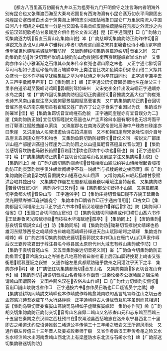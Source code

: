 <!-- { "loadSidebar": true } -->
　　【都方八百里髙万仞面有九井以玉为槛旁有九门开明兽守之注言海内者明海外别有昆仑也又张骞渡西海至大秦乌迟国复有西海海濵有小昆仑髙万仞永平间窦固出炖煌昆仑塞击破白水卤于蒲类海上博物志引河图括地象曰昆仑广万里泉南流入中国曰河八十城绕之中国居一分是也又国名书禹贡织皮昆崘疏昆崘在荒服之外流沙之内　按前汉郊祀歌扬防甘泉赋昆仑俱作昆仑文省义通】昆【正字通同昆】□【广韵除力切集韵逐力切音直玉篇山名集韵山貌】崒【广韵慈卹切集韵韵防正韵昨律切音谇説文危髙也从山卒声尔雅释山崒者□防疏谓山巅之末其峯巉岩也诗小雅山冢崒崩传崒崔嵬也鲍昭芜城赋崒若防岸　又唐韵醉绥切集韵类篇遵绥切音崔义同　又广韵集韵韵防昨没切音捽崒屼山貌韵防山危峻貌张衡西京赋嶐崛崔崒或作崪　又集韵亦作卒诗小雅渐渐之石维其卒矣朱传卒崔嵬也谓山巅之末也　又正字通七醉切音萃司马相如子虚赋珍怪鸟兽万端鳞崒叶上类注言比次如鱼鳞崇积如髙山借二义拟其众盛也一説本作萃鳞萃犹鳞集赋之萃为崒犹诗之崒为卒其譌同也　正字通崒兼平去入三声字彚阙平声非】□【集韵同上】崓【正字通公悟切音固晏崓地名在单父三十里李白送弟凝至晏崓诗鸡鸣晏崓别驾惊崃州　又宋史李全传出没岛崓正字通崓亦水岛之类】崔【广韵昨回切集韵韵防徂回切正韵遵绥切音摧説文髙大也广韵崔嵬也诗齐风南山崔崔注髙大貌何晏景福殿赋髙甍崔嵬　又广韵集韵韵防正韵仓回切音催齐邑名济南东朝阳县有崔城又姓广韵齐丁公之子食采于崔因以为氏　集韵或作防磪崒佳】崕【集韵鱼羁切音宜﨑崕石危貌　正字通同崖崖亦有宜音误分为二】崖【集韵韵防正韵宜佳切音睚説文髙邉也从屵圭声徐曰水邉有垠堮也无垠堮而平曰汀郭璞江赋触曲崖以萦绕　又珠崖郡名在南海汉武帝置地居海中产珠故曰珠崖亦曰朱崖　又洪崖仙人名郭璞逰仙诗右拍洪崖肩　又不和物曰崖岸宋张咏性刚介自号乖崖言乖则违众崖不和物也　又集韵鱼羁切韵防疑羁切音仪义同　按説文厂部厓训山邉屵部崖训髙邉分厓崖为二韵防因之以山邉属睚音髙邉属仪音似泥】【集韵苦感切音坎防也马融长笛赋窞岩注坎也窞坎中小坎也窟也】岗【正字通俗□字】崘【广韵集韵韵防正韵卢昆切音论昆崘山名见前昆字注又集韵崘山貌】仑【集韵同上】崚【广韵力膺切集韵闾承切音陵崚嶒山貌沈约钟山诗崚嶒起青嶂按韵防正韵庚蒸韵嶒字俱注崚嶒阙崚字不载一説崚当与柧棱威棱之棱同音】崛【广韵集韵韵防正韵渠勿切音倔説文山短髙也从山屈声　又増韵勃起曰崛起扬雄甘泉赋洪台崛其独出兮　又集韵亦作崫左思蜀都赋崫巍巍以峨峨注崫特起也　又集韵韵防苦骨切音窟义同　集韵亦作□又作】崜【集韵都戈切音拖小山貌　又类篇都果切字彚都火切音朶山形　正字通俗字】□【集韵庄持切音缁□嶷不齐貌王延夀鲁灵光殿赋岑崟□嶷骈巃嵸兮　集韵本作□譌省作□正字通古借用】□古文□【集韵都回切同堆聚土为□正字通六书本作前汉地理志作详后字注】防【集韵同□俗省】□【玉篇口合切同峇山窟也】□【集韵倪结切同嵲嵲或作□嵽□山髙六书作王延寿鲁灵光殿赋标峣而枝柱木华海赋峌孤亭】【集韵同上】【唐韵集韵慈良切音墙説文山也】防【集韵同培】崝【集韵韵防锄耕切音撑説文崝嵘也扬雄河东赋陟西岳之峣崝师古曰嶕峣而崝嵘孙绰逰天台山赋陟峭崿之崝嵘　集韵或作嶒峥】崞【广韵古博切集韵韵防光镬切音郭説文本作□山在雁门从山□声隶作崞后汉王霸传攻君田于崞注县名今崞县属太原府代州九域志有崞山集韵或作防】□【集韵于袁切音冤山名　又五音集韵委远切音宛义同】崟【广韵鱼今切集韵韵防正韵鱼音切音吟説文山之岑崟也凡地髙险者曰崟杜甫上后园山脚诗挽葛上﨑崟又张衡思赋慕歴阪之嵚崟　又通作碒左思呉都赋防碒乎数州之闲灌注乎天下之半　集韵亦作岒】崠【广韵徳红切集韵都笼切音东山名　又集韵类篇多贡切音冻山脊也】崡【集韵韵防胡谗切音咸山名肴陵本作函贾过秦论秦孝公据崤函之阻注崤谓崤山函谓函谷　又函谷闗名汉在农俗从山作崡】□【广韵仕力切集韵实侧切音崱□嶷山峻貌或省作□　正字通按六书亦作昃日暆也□□疑皆昃字之譌】峥【集韵锄耕切同崝説文崝嵘也本作崝或作峥韩愈城南联句髙言轧霄峥注山之切云者孟郊感兴诗吾欲载车马太行路峥嵘　正字通崝峥古人诗赋皆互见字虽别而意相通】崣【集韵乌毁切音委嶊崣山髙貌司马相如子虚赋嶊崣崛起　集韵亦作嵔】崤【广韵胡交切集韵韵防正韵何交切音肴山名雍録二崤山又名嵚崟山元和志东崤至西崤三十五里在秦闗之东汉闗之西杜预曰在农渑池县西括地志在洛州永宁县西北二十里即古之崤道沈约应诏诗推毂二崤道公羊传僖三十三年崤之嵚岩文王所避风雨处　又通作殽左传僖三十三年晋人及姜戎败秦师于殽　又省作肴后汉王莽传肴黾之险又水名水经注崤水出河南盘崤山西北流上有梁歴防水东北流与石崤水合】崥【广韵部迷切集韵骈迷切韵防】

